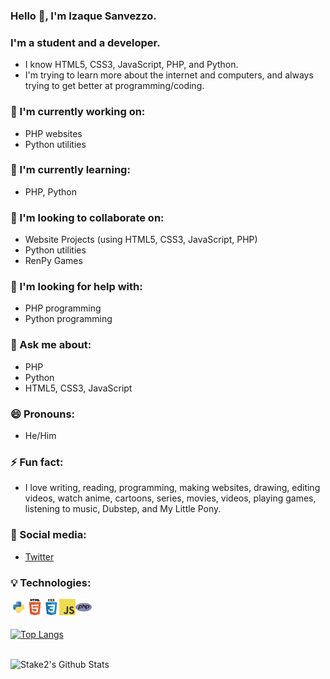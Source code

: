### Hello 👋, I'm Izaque Sanvezzo.

### I'm a student and a developer.
- I know HTML5, CSS3, JavaScript, PHP, and Python.
- I'm trying to learn more about the internet and computers, and always trying to get better at programming/coding.

### 🔭 I'm currently working on:
- PHP websites
- Python utilities

###  🌱 I'm currently learning:
- PHP, Python

###  👯 I'm looking to collaborate on:
- Website Projects (using HTML5, CSS3, JavaScript, PHP)
- Python utilities
- RenPy Games

###  🤔 I'm looking for help with:
- PHP programming
- Python programming

###  💬 Ask me about:
- PHP
- Python
- HTML5, CSS3, JavaScript

###  😄 Pronouns:
- He/Him

###  ⚡ Fun fact:
- I love writing, reading, programming, making websites, drawing, editing videos, watch anime, cartoons, series, movies, videos, playing games, listening to music, Dubstep, and My Little Pony.

###  🔗 Social media:
- [Twitter](https://twitter.com/Stake2_)

### 💡️ Technologies:
  <img align="left" alt="Python" width="26px" src="https://raw.githubusercontent.com/github/explore/80688e429a7d4ef2fca1e82350fe8e3517d3494d/topics/python/python.png" />
  <img align="left" alt="HTML5" width="26px" src="https://raw.githubusercontent.com/github/explore/80688e429a7d4ef2fca1e82350fe8e3517d3494d/topics/html/html.png" />
  <img align="left" alt="CSS3" width="26px" src="https://raw.githubusercontent.com/github/explore/80688e429a7d4ef2fca1e82350fe8e3517d3494d/topics/css/css.png" />
  <img align="left" alt="JavaScript" width="26px" src="https://raw.githubusercontent.com/github/explore/80688e429a7d4ef2fca1e82350fe8e3517d3494d/topics/javascript/javascript.png" />
  <img align="left" alt="PHP" width="26px" src="https://raw.githubusercontent.com/github/explore/80688e429a7d4ef2fca1e82350fe8e3517d3494d/topics/php/php.png" />

<br />
<br />

[![Top Langs](https://github-readme-stats.vercel.app/api/top-langs/?username=Stake2&layout=compact)](https://github-readme-stats.vercel.app/api/top-langs/?username=Stake2&layout=compact)

<br />

<img align="left" alt="Stake2's Github Stats" src="https://github-readme-stats.vercel.app/api?username=Stake2&show_icons=true&hide_border=true" />

<!--
**stake2/stake2** is a ✨ _special_ ✨ repository because its `README.md` (this file) appears on your GitHub profile. -->

